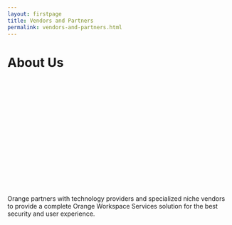 ```yaml
---
layout: firstpage
title: Vendors and Partners
permalink: vendors-and-partners.html
---
```


<style type="text/css">
    .bgimg {
        background-image: url('../images/vendorsandpartners-bg.jpg');
        background-position:center;
        background-size: cover;
        background-repeat: no-repeat
    }

    .jumbotron-height {
        height: 300px;
    }

    .supportwrapper {
        padding-top: 10px;
        padding-bottom: 10px;
        overflow: hidden; /* add this to contain floated children */
    }

    .first{
        text-align: center;
        border-radius: 15px;
        background-image: url('../images/support-bgarticles.jpg');
        background-position:center;
        background-size: 100%;
        background-repeat: no-repeat;
        line-height: 300px;
        height: 300px;
        float: left; /* add this */
        width: 48%;
    }

    .second{
        text-align: center;
        border-radius: 15px;
        background-image: url('../images/aboutus-bg.jpg');
        background-position:center;
        background-size: 100%;
        background-repeat: no-repeat;
        line-height: 300px;
        height: 300px;
        float: right; /* add this */
        width: 48%;
    }


</style>

<div class="jumbotron jumbotron-height bgimg">
    <div class="container">
        <h1>About Us</h1>
        <p></p>
        <p></p>
    </div>
</div>

<div class="container">
    <div class="row-nopadding">
        <div class="col-sm-12">
            <p>Orange partners with technology providers and specialized niche vendors to provide a complete Orange Workspace Services solution for the best security and user experience.</p>
        </div>
    </div>
</div>
